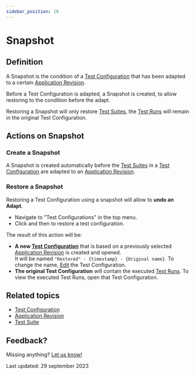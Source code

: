 ```yaml
---
sidebar_position: 18
---
```


# Snapshot

## Definition

A Snapshot is the condition of a [Test Configuration](test-configuration) that has been adapted to a certain [Application Revision](application-revision).

Before a Test Configuration is adapted, a Snapshot is created, to allow restoring to the condition before the adapt.

Restoring a Snapshot will only restore [Test Suites](test-suite), the [Test Runs](test-run) will remain in the original Test Configuration.

## Actions on Snapshot

### Create a Snapshot

A Snapshot is created automatically before the [Test Suites](test-suite) in a [Test Configuration](test-configuration) are adapted to an [Application Revision](application-revision).

### Restore a Snapshot

Restoring a Test Configuration using a snapshot will allow to **undo an Adapt**. 

- Navigate to "Test Configurations" in the top menu.
- Click <i class="fas fa-ellipsis"></i> and then <i class="fa-light fa-clock-rotate-left"></i> to restore a test configuration.

The result of this action will be:
- **A new [Test Configuration](test-configuration)** that is based on a previously selected [Application Revision](application-revision) is created and opened. <br/>It will be named `"Restored" - {timestamp} - {Original name}`. To change the name, [Edit](test-configuration#edit-a-test-configuration) the Test Configuration.
- **The original Test Configuration** will contain the executed [Test Runs](test-run). To view the executed Test Runs, open that Test Configuration.

## Related topics
- [Test Configuration](test-configuration)
- [Application Revision](application-revision)
- [Test Suite](test-suite)

## Feedback?
Missing anything? [Let us know!](mailto:support@menditect.com)

Last updated: 29 september 2023